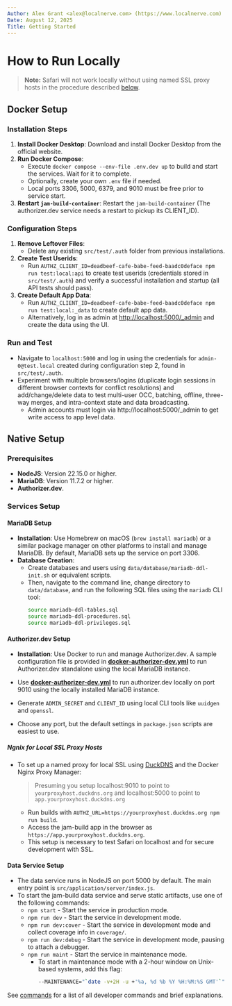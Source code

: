 ```yaml
---
Author: Alex Grant <alex@localnerve.com> (https://www.localnerve.com)
Date: August 12, 2025
Title: Getting Started
---
```


# How to Run Locally

> **Note:** Safari will not work locally without using named SSL proxy hosts in the procedure described [below](#ngnix-for-Local-ssl-proxy-hosts).

## Docker Setup

### Installation Steps
1. **Install Docker Desktop**: Download and install Docker Desktop from the official website.
2. **Run Docker Compose**:
   - Execute `docker compose --env-file .env.dev up` to build and start the services. Wait for it to complete.
   - Optionally, create your own `.env` file if needed.
   - Local ports 3306, 5000, 6379, and 9010 must be free prior to service start.
3. **Restart `jam-build-container`**: Restart the `jam-build-container` (The authorizer.dev service needs a restart to pickup its CLIENT_ID).

### Configuration Steps
1. **Remove Leftover Files**:
   - Delete any existing `src/test/.auth` folder from previous installations.
2. **Create Test Userids**:
   - Run `AUTHZ_CLIENT_ID=deadbeef-cafe-babe-feed-baadc0deface npm run test:local:api` to create test userids (credentials stored in `src/test/.auth`) and verify a successful installation and startup (all API tests should pass).
3. **Create Default App Data**:
   - Run `AUTHZ_CLIENT_ID=deadbeef-cafe-babe-feed-baadc0deface npm run test:local:_data` to create default app data.
   - Alternatively, log in as admin at [http://localhost:5000/_admin](http://localhost:5000/_admin) and create the data using the UI.

### Run and Test
* Navigate to `localhost:5000` and log in using the credentials for `admin-0@test.local` created during configuration step 2, found in `src/test/.auth`.  
* Experiment with multiple browsers/logins (duplicate login sessions in different browser contexts for conflict resolutions) and add/change/delete data to test multi-user OCC, batching, offline, three-way merges, and intra-context state and data broadcasting.
  - Admin accounts must login via http://localhost:5000/_admin to get write access to app level data.

## Native Setup

### Prerequisites
- **NodeJS**: Version 22.15.0 or higher.
- **MariaDB**: Version 11.7.2 or higher.
- **Authorizer.dev**.

### Services Setup

#### MariaDB Setup
- **Installation**: Use Homebrew on macOS (`brew install mariadb`) or a similar package manager on other platforms to install and manage MariaDB. By default, MariaDB sets up the service on port 3306.
- **Database Creation**:
  - Create databases and users using `data/database/mariadb-ddl-init.sh` or equivalent scripts.
  - Then, navigate to the command line, change directory to `data/database`, and run the following SQL files using the `mariadb` CLI tool:
    ```sh
    source mariadb-ddl-tables.sql
    source mariadb-ddl-procedures.sql
    source mariadb-ddl-privileges.sql
    ```

#### Authorizer.dev Setup
- **Installation**: Use Docker to run and manage Authorizer.dev. A sample configuration file is provided in [**docker-authorizer-dev.yml**](/docker-authorizer-dev.yml) to run Authorizer.dev standalone using the local MariaDB instance.

- Use [**docker-authorizer-dev.yml**](/docker-authorizer-dev.yml) to run authorizer.dev locally on port 9010 using the locally installed MariaDB instance.
- Generate `ADMIN_SECRET` and `CLIENT_ID` using local CLI tools like `uuidgen` and `openssl`.
- Choose any port, but the default settings in `package.json` scripts are easiest to use.

##### Ngnix for Local SSL Proxy Hosts
- To set up a named proxy for local SSL using [DuckDNS](https://notthebe.ee/blog/easy-ssl-in-homelab-dns01/) and the Docker Nginx Proxy Manager:
  > Presuming you setup localhost:9010 to point to `yourproxyhost.duckdns.org` and localhost:5000 to point to `app.yourproxyhost.duckdns.org`

  - Run builds with `AUTHZ_URL=https://yourproxyhost.duckdns.org npm run build`.
  - Access the jam-build app in the browser as `https://app.yourproxyhost.duckdns.org`.
  - This setup is necessary to test Safari on localhost and for secure development with SSL.

#### Data Service Setup
- The data service runs in NodeJS on port 5000 by default. The main entry point is `src/application/server/index.js`.
- To start the jam-build data service and serve static artifacts, use one of the following commands:
  - `npm start` - Start the service in production mode.
  - `npm run dev` - Start the service in development mode.
  - `npm run dev:cover` - Start the service in development mode and collect coverage info in `coverage/`.
  - `npm run dev:debug` - Start the service in development mode, pausing to attach a debugger.
  - `npm run maint` - Start the service in maintenance mode.
    - To start in maintenance mode with a 2-hour window on Unix-based systems, add this flag:
      ```sh
      --MAINTENANCE="`date -v+2H -u +'%a, %d %b %Y %H:%M:%S GMT'`"
      ```

See [commands](docs/commands.md) for a list of all developer commands and brief explanations.